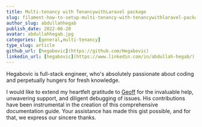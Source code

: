```yaml
---
title: Multi-tenancy with TenancywithLaravel package
slug: filament-how-to-setup-multi-tenancy-with-tenancywithlaravel-package
author_slug: abdullahhegab
publish_date: 2022-06-20
avatar: abdullahhegab.jpg
categories: [general,multi-tenancy]
type_slug: article
github_url: [hegabovic](https://github.com/Hegabovic)
linkedin_url: [hegabovic](https://www.linkedin.com/in/abdullah-hegab/)
---
```


 Hegabovic is full-stack engineer, who's absolutely passionate about coding and perpetually hungers for fresh knowledge.

I would like to extend my heartfelt gratitude to [Geoff](https://github.com/Geoffry304) for the invaluable help, unwavering support, and diligent debugging of issues. His contributions have been instrumental in the creation of this comprehensive documentation guide. Your assistance has made this gist possible, and for that, we express our sincere thanks.
